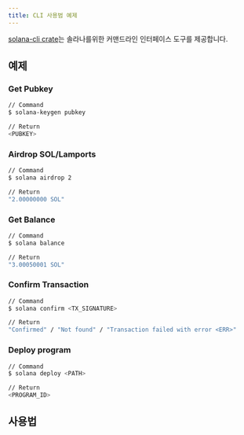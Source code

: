 ```yaml
---
title: CLI 사용범 예제
---
```


[ solana-cli crate](https://crates.io/crates/solana-cli)는 솔라나를위한 커맨드라인 인터페이스 도구를 제공합니다.

## 예제

### Get Pubkey

```bash
// Command
$ solana-keygen pubkey

// Return
<PUBKEY>
```

### Airdrop SOL/Lamports

```bash
// Command
$ solana airdrop 2

// Return
"2.00000000 SOL"
```

### Get Balance

```bash
// Command
$ solana balance

// Return
"3.00050001 SOL"
```

### Confirm Transaction

```bash
// Command
$ solana confirm <TX_SIGNATURE>

// Return
"Confirmed" / "Not found" / "Transaction failed with error <ERR>"
```

### Deploy program

```bash
// Command
$ solana deploy <PATH>

// Return
<PROGRAM_ID>
```

## 사용법
###
```text

```

